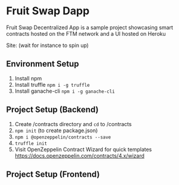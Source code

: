 # Fruit Swap Dapp
Fruit Swap Decentralized App is a sample project showcasing smart contracts hosted on the FTM network and a UI hosted on Heroku

Site:
(wait for instance to spin up)

## Environment Setup

1. Install npm
2. Install truffle  `npm i -g truffle`
3. Install ganache-cli  `npm i -g ganache-cli`

## Project Setup (Backend)
1. Create <project>/contracts directory and `cd` to <project>/contracts
2. `npm init` (to create package.json)
3. `npm i @openzeppelin/contracts --save`
4. `truffle init`
5. Visit OpenZeppelin Contract Wizard for quick templates https://docs.openzeppelin.com/contracts/4.x/wizard

## Project Setup (Frontend)